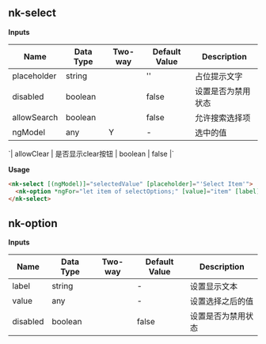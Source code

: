 ## nk-select

**Inputs**

| Name| Data Type | Two-way | Default Value | Description |
| --- | --- | --- | --- | --- |
| placeholder | string | | '' | 占位提示文字 |
| disabled | boolean | | false | 设置是否为禁用状态 |
| allowSearch | boolean | | false | 允许搜索选择项 |
| ngModel | any | Y | - | 选中的值 |

<div class="hide">`| allowClear | 是否显示clear按钮 | boolean | false |`</div>

**Usage**
```html
<nk-select [(ngModel)]="selectedValue" [placeholder]="'Select Item'">
  <nk-option *ngFor="let item of selectOptions;" [value]="item" [label]="item"></nk-option>
</nk-select>
```

## nk-option

**Inputs**

| Name| Data Type | Two-way | Default Value | Description |
| --- | --- | --- | --- | --- |
| label | string | | - | 设置显示文本 |
| value | any | | - | 设置选择之后的值 |
| disabled | boolean | | false | 设置是否为禁用状态 |
